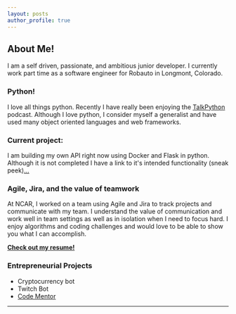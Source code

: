 ```yaml
---
layout: posts
author_profile: true
---
```



## About Me!  
I am a self driven, passionate, and ambitious junior developer. I currently work part time as a software engineer for Robauto in Longmont, Colorado. 

### Python!  
I love all things python. Recently I have really been enjoying the [TalkPython](talkpython.fm) podcast. Although I love python, I consider myself a generalist and have used many object oriented languages and web frameworks. 

### Current project:
I am building my own API right now using Docker and Flask in python. Although it is not completed I have a link to it's intended functionality (sneak peek)[...](/projects/SonnetAPI)

### Agile, Jira, and the value of teamwork  
At NCAR, I worked on a team using Agile and Jira to track projects and communicate with my team. I understand the value of communication and work well in team settings as well as in isolation when I need to focus hard. I enjoy algorithms and coding challenges and would love to be able to show you what I can accomplish. 

[**Check out my resume!**](/resume/)

### Entrepreneurial Projects
- Cryptocurrency bot
- Twitch Bot
- [Code Mentor](https://www.codementor.io/nicktrierweiler)



___
